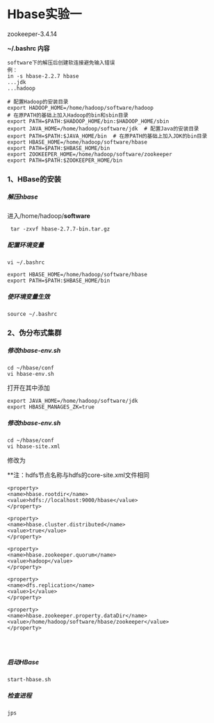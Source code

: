 # Hbase实验一

zookeeper-3.4.14

**~/.bashrc 内容**

```
software下的解压后创建软连接避免输入错误
例：
in -s hbase-2.2.7 hbase
...jdk
...hadoop
```



```
# 配置Hadoop的安装目录
export HADOOP_HOME=/home/hadoop/software/hadoop
# 在原PATH的基础上加入Hadoop的bin和sbin目录
export PATH=$PATH:$HADOOP_HOME/bin:$HADOOP_HOME/sbin
export JAVA_HOME=/home/hadoop/software/jdk  # 配置Java的安装目录
export PATH=$PATH:$JAVA_HOME/bin  # 在原PATH的基础上加入JDK的bin目录
export HBASE_HOME=/home/hadoop/software/hbase
export PATH=$PATH:$HBASE_HOME/bin
export ZOOKEEPER_HOME=/home/hadoop/software/zookeeper
export PATH=$PATH:$ZOOKEEPER_HOME/bin

```



### 1、HBase的安装

##### 解压hbase

 进入/home/hadoop/**software**

```
 tar -zxvf hbase-2.7.7-bin.tar.gz
```

##### 配置环境变量

```
vi ~/.bashrc
```

```
export HBASE_HOME=/home/hadoop/software/hbase
export PATH=$PATH:$HBASE_HOME/bin

```

##### 使环境变量生效

```
source ~/.bashrc
```

### 2、伪分布式集群

##### 修改hbase-env.sh

```
cd ~/hbase/conf
vi hbase-env.sh
```


打开在其中添加

```
export JAVA_HOME=/home/hadoop/software/jdk
export HBASE_MANAGES_ZK=true
```

##### 修改hbase-env.sh

```
cd ~/hbase/conf
vi hbase-site.xml
```

修改为 

**注：hdfs节点名称与hdfs的core-site.xml文件相同

```
<property>
<name>hbase.rootdir</name>
<value>hdfs://localhost:9000/hbase</value>
</property>

<property>
<name>hbase.cluster.distributed</name>
<value>true</value>
</property>

<property>
<name>hbase.zookeeper.quorum</name>
<value>hadoop</value>
</property>

<property>
<name>dfs.replication</name>
<value>1</value>
</property>

<property>
<name>hbase.zookeeper.property.dataDir</name>
<value>/home/hadoop/software/hbase/zookeeper</value>
</property>




```

##### 启动HBase

```
start-hbase.sh
```

##### 检查进程

```
jps
```


